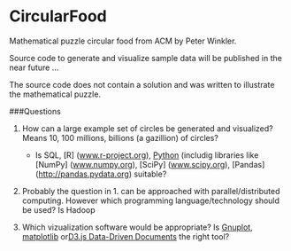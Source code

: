 CircularFood
============

Mathematical puzzle circular food from ACM by Peter Winkler.

Source code to generate and visualize sample data will be published in the near future ...

The source code does not contain a solution and was written to illustrate the mathematical puzzle.


###Questions

1.  How can a large example set of circles be generated and visualized? Means 10, 100 millions, billions (a gazillion) of circles?
	* Is SQL, [R] (www.r-project.org), [Python](www.python.org) (includig libraries like [NumPy] (www.numpy.org), [SciPy] (www.scipy.org), [Pandas] (http://pandas.pydata.org) suitable?

2. Probably the question in 1. can be approached with parallel/distributed computing. However which programming language/technology should be used?
Is Hadoop

3. Which vizualization software would be appropriate? Is [Gnuplot](http://www.gnuplot.info), [matplotlib](http://matplotlib.org) or[D3.js Data-Driven Documents](http://d3js.org) the right tool?

